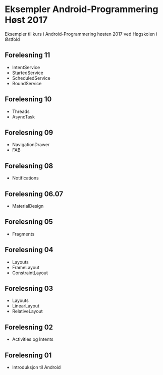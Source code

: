 # Eksempler Android-Programmering Høst 2017
Eksempler til kurs i Android-Programmering høsten 2017 ved Høgskolen i Østfold

## Forelesning 11
* IntentService
* StartedService
* ScheduledService
* BoundService

## Forelesning 10
* Threads
* AsyncTask

## Forelesning 09
* NavigationDrawer
* FAB

## Forelesning 08
* Notifications

## Forelesning 06.07
* MaterialDesign	

## Forelesning 05
* Fragments	

## Forelesning 04
* Layouts
* FrameLayout
* ConstraintLayout

## Forelesning 03
* Layouts
* LinearLayout
* RelativeLayout

## Forelesning 02
* Activities og Intents

## Forelesning 01
* Introduksjon til Android
